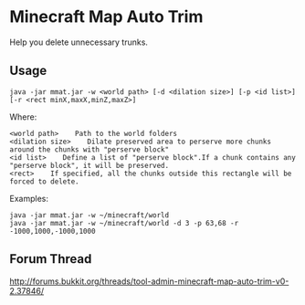 Minecraft Map Auto Trim
=======================
Help you delete unnecessary trunks.

Usage
-----

    java -jar mmat.jar -w <world path> [-d <dilation size>] [-p <id list>] [-r <rect minX,maxX,minZ,maxZ>]

Where:

    <world path>    Path to the world folders
    <dilation size>    Dilate preserved area to perserve more chunks around the chunks with "perserve block"
    <id list>    Define a list of "perserve block".If a chunk contains any "perserve block", it will be preserved.
    <rect>    If specified, all the chunks outside this rectangle will be forced to delete.

Examples:

    java -jar mmat.jar -w ~/minecraft/world
    java -jar mmat.jar -w ~/minecraft/world -d 3 -p 63,68 -r -1000,1000,-1000,1000

Forum Thread
------------
http://forums.bukkit.org/threads/tool-admin-minecraft-map-auto-trim-v0-2.37846/
